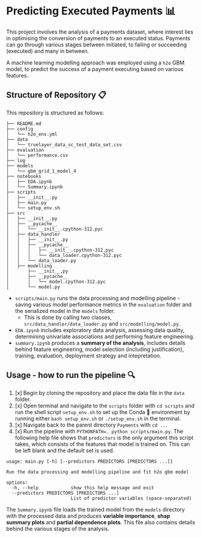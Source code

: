 # Predicting Executed Payments :bar_chart:

This project involves the analysis of a payments dataset, where interest lies in optimising the conversion of payments to an executed status. Payments can go through various stages between initiated, to failing or succeeding (executed) and many in between.

A machine learning modelling approach was employed using a `h2o` GBM model, to predict the success of a payment executing based on various features.

## Structure of Repository :clipboard:

This repository is structured as follows:

```
├── README.md
├── config
│   └── h2o_env.yml
├── data
│   └── truelayer_data_sc_test_data_set.csv
├── evaluation
│   └── performance.csv
├── log
├── models
│   └── gbm_grid_1_model_4
├── notebooks
│   ├── EDA.ipynb
│   └── Summary.ipynb
├── scripts
│   ├── __init__.py
│   ├── main.py
│   └── setup_env.sh
├── src
│   ├── __init__.py
│   ├── __pycache__
│   │   └── __init__.cpython-312.pyc
│   ├── data_handler
│   │   ├── __init__.py
│   │   ├── __pycache__
│   │   │   ├── __init__.cpython-312.pyc
│   │   │   └── data_loader.cpython-312.pyc
│   │   └── data_loader.py
│   ├── modelling
│       ├── __init__,py
│       ├── __pycache__
│       │   └── model.cpython-312.pyc
│       └── model.py
```

* `scripts/main.py` runs the data processing and modelling pipeline - saving various model performance metrics in the `evaluation` folder and the serialized model in the `models` folder.
  + This is done by calling two classes, `src/data_handler/data_loader.py` and `src/modelling/model.py`.
*  `EDA.ipynb` includes exploratory data analysis, assessing data quality, determining univariate associations and performing feature engineering.
* `summary.ipynb` produces a **summary of the analysis**, includes details behind feature engineering, model selection (including justification), training, evaluation, deployment strategy and intepretation.

  
## Usage - how to run the pipeline :mag:

1. [x] Begin by cloning the repository and place the data file in the `data` folder.
2. [x] Open terminal and navigate to the `scripts` folder with `cd scripts` and run the shell script `setup_env.sh` to set up the Conda :snake: environment by running either `bash setup_env.sh` or `./setup_env.sh` in the terminal.
3. [x] Navigate back to the parent directory `Payments` with `cd ..`.
4. [x] Run the pipeline with `PYTHONPATH=. python scripts/main.py`. The following help file shows that `predictors` is the only argument this script takes, which consists of the features that model is trained on. This can be left blank and the default set is used.

```
usage: main.py [-h] [--predictors PREDICTORS [PREDICTORS ...]]

Run the data processing and modelling pipeline and fit h2o gbm model

options:
  -h, --help            show this help message and exit
  --predictors PREDICTORS [PREDICTORS ...]
                        List of predictor variables (space-separated)
```

The `Summary.ipynb` file loads the trained model from the `models` directory with the processed data and produces **variable importance**, **shap summary plots** and **partial dependence plots**. This file also contains details behind the various stages of the analysis.

